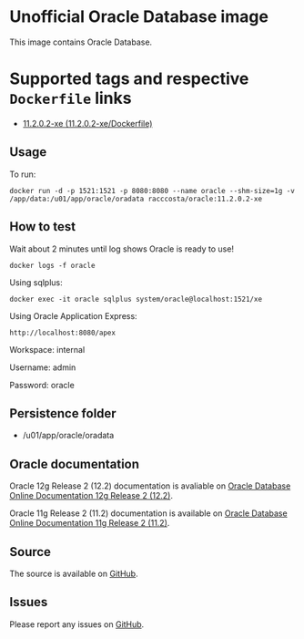 # Unofficial Oracle Database image

This image contains Oracle Database.


# Supported tags and respective `Dockerfile` links

-	[11.2.0.2-xe (11.2.0.2-xe/Dockerfile)](https://github.com/racc-costa/dockerfiles/blob/master/oracle/Dockerfile)

## Usage


To run:

	docker run -d -p 1521:1521 -p 8080:8080 --name oracle --shm-size=1g -v /app/data:/u01/app/oracle/oradata racccosta/oracle:11.2.0.2-xe
	

## How to test


Wait about 2 minutes until log shows Oracle is ready to use!

	docker logs -f oracle 	


Using sqlplus:

	docker exec -it oracle sqlplus system/oracle@localhost:1521/xe 


Using Oracle Application Express:

	http://localhost:8080/apex

Workspace: internal

Username: admin

Password: oracle


## Persistence folder	
-	/u01/app/oracle/oradata


## Oracle documentation
Oracle 12g Release 2 (12.2) documentation is avaliable on [Oracle Database Online Documentation 12g Release 2 (12.2)](http://www.oracle.com/technetwork/database/enterprise-edition/documentation/database-093888.html).

Oracle 11g Release 2 (11.2) documentation is available on [Oracle Database Online Documentation 11g Release 2 (11.2)](http://docs.oracle.com/cd/E11882_01/index.htm).


## Source

The source is available on [GitHub](https://github.com/racc-costa/dockerfiles/tree/master/oracle).


## Issues

Please report any issues on [GitHub](https://github.com/racc-costa/dockerfiles/issues).
